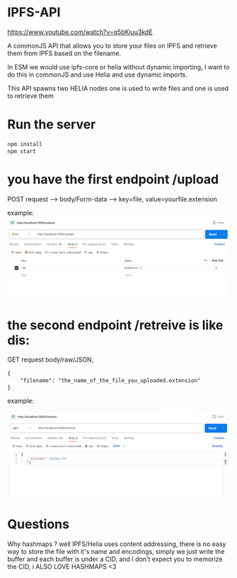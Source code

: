 # IPFS-API

https://www.youtube.com/watch?v=q5bKjuu3kdE

A commonJS API that allows you to store your files on IPFS and retrieve them from IPFS based on the filename.

In ESM we would use ipfs-core or helia without dynamic importing, I want to do this in commonJS and use Helia and use dynamic imports.

This API spawns two HELIA nodes one is used to write files and one is used to retrieve them

# Run the server

```
npm install
npm start
```
# you have the first endpoint /upload

POST request -->  body/Form-data --> key=file, value=yourfile.extension 

example: 
![Alt text](image.png)


# the second endpoint /retreive is like dis:

GET request body/raw/JSON, 
```
{
    "filename": "the_name_of_the_file_you_uploaded.extension"
}
```
example:

![Alt text](image-1.png)


# Questions

Why hashmaps ? well IPFS/Helia uses content addressing, there is no easy way to store the file with it's name and encodings, simply we just write the buffer and each buffer is under a CID, and I don't expect you to memorize the CID, i ALSO LOVE HASHMAPS <3


